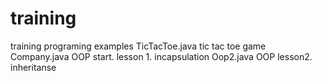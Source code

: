 # training
training programing examples
TicTacToe.java	tic tac toe game
Company.java	OOP start. lesson 1. incapsulation
Oop2.java	OOP lesson2. inheritanse